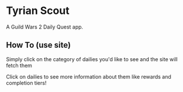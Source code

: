 # Tyrian Scout

A Guild Wars 2 Daily Quest app.

## How To (use site)

Simply click on the category of dailies you'd like to see and the site will fetch them

Click on dailies to see more information about them like rewards and completion tiers!
